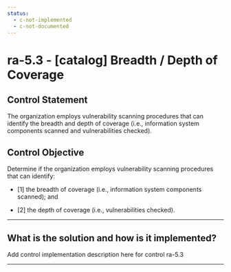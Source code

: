 ```yaml
---
status:
  - c-not-implemented
  - c-not-documented
---
```


# ra-5.3 - \[catalog\] Breadth / Depth of Coverage

## Control Statement

The organization employs vulnerability scanning procedures that can identify the breadth and depth of coverage (i.e., information system components scanned and vulnerabilities checked).

## Control Objective

Determine if the organization employs vulnerability scanning procedures that can identify:

- \[1\] the breadth of coverage (i.e., information system components scanned); and

- \[2\] the depth of coverage (i.e., vulnerabilities checked).

______________________________________________________________________

## What is the solution and how is it implemented?

Add control implementation description here for control ra-5.3

______________________________________________________________________
